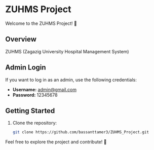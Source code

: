 # ZUHMS Project

Welcome to the ZUHMS Project! 🚀

## Overview

ZUHMS (Zagazig University Hospital Management System)

## Admin Login

If you want to log in as an admin, use the following credentials:

- **Username:** admin@gmail.com
- **Password:** 12345678

## Getting Started

1. Clone the repository:
   ```bash
   git clone https://github.com/bassanttamer3/ZUHMS_Project.git
   
Feel free to explore the project and contribute! 🚀
